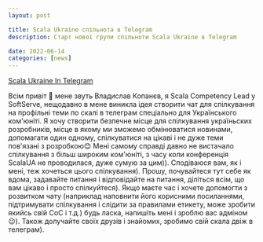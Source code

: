 ```yaml
---
layout: post

title: Scala Ukraine спільнота в Telegram
description: Старт нової групи спільноти Scala Ukraine в Telegram

date: 2022-06-14
categories: [news]
---
```


[Scala Ukraine In Telegram](https://t.me/scala_ukraine)

Всім привіт 👋 мене звуть Владислав Копанєв, я Scala Competency Lead у SoftServe, нещодавно в мене виникла ідея створити чат для спілкування на профільні теми по скалі в телеграм спеціально для Українського ком'юніті. Я хочу створити безпечне місце для спілкування україньских розробників,  місце в якому ми зможемо обмінюватися новинами, допомагати один одному, спілкуватися на цікаві і не дуже теми пов'язані з розробкою😊 Мені самому справді давно не вистачало спілкування з більш широким ком'юніті, з часу коли конференція ScalaUA не проводилася, дуже сумую за цим)). Сподіваюся вам, як і мені, теж хочеться цього спілкування). Прошу, почувайтеся тут себе як вдома, задавайте питання і відповідайте на питання, діліться всім, що вам цікаво і просто спілкуйтеся). Якщо маєте час і хочете допомогти з розвитком чату (наприклад наповнити його корисними посиланнями, підтримувати спілкування і слідити за правилами етикету, може зробити якийсь свій CoC і т.д.) будь ласка, напишіть мені і зроблю вас адміном 😉). Також долучайте своїх друзів і знайомих, зробимо свій скала двіж в телеграм).